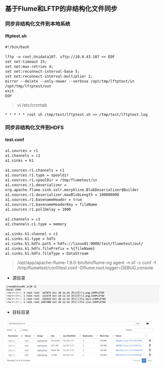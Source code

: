 ## **基于Flume和LFTP的非结构化文件同步**

### 同步非结构化文件到本地系统

#### lftptest.sh

```shell
#!/bin/bash
 
lftp -u root,Unidata107. sftp://10.0.43.107 << EOF
set net:timeout 15; 
set net:max-retries 4;
set net:reconnect-interval-base 5;
set net:reconnect-interval-multiplier 1;
mirror --delete --only-newer --verbose /opt/tmp/lftptest/in /opt/tmp/lftptest/out
exit
EOF
```

> vi /etc/crontab

```
* * * * * root sh /tmp/test/lftptest.sh >> /tmp/test/lftptest.log
```



### 同步非结构化文件到HDFS

#### test.conf

```
a1.sources = r1
a1.channels = c1
a1.sinks = k1

a1.sources.r1.channels = c1
a1.sources.r1.type = spooldir
a1.sources.r1.spoolDir = /tmp/flumetest/in
a1.sources.r1.deserializer = org.apache.flume.sink.solr.morphline.BlobDeserializer$Builder
a1.sources.r1.deserializer.maxBlobLength = 100000000
a1.sources.r1.basenameHeader = true
a1.sources.r1.basenameHeaderKey = fileName
a1.sources.r1.pollDelay = 1000

a1.channels = c1
a1.channels.c1.type = memory

a1.sinks.k1.channel = c1
a1.sinks.k1.type = hdfs
a1.sinks.k1.hdfs.path = hdfs://linux01:9000/test/flumetest/out/
a1.sinks.k1.hdfs.filePrefix = %{fileName}
a1.sinks.k1.hdfs.fileType = DataStream

```

> /opt/app/apache-flume-1.9.0-bin/bin/flume-ng agent -n a1 -c conf -f /tmp/flumetest/conf/test.conf -Dflume.root.logger=DEBUG,console

- 源目录

![](assets/基于Flume和LFTP的非结构化文件同步/2191564-20211028182010728-1237396471.png)

- 目标目录

![](assets/基于Flume和LFTP的非结构化文件同步/2191564-20211028182020595-661143967.png)